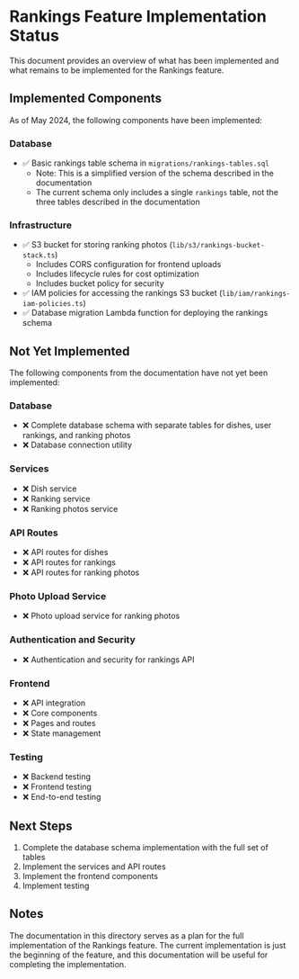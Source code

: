 # Rankings Feature Implementation Status

This document provides an overview of what has been implemented and what remains to be implemented for the Rankings feature.

## Implemented Components

As of May 2024, the following components have been implemented:

### Database

- ✅ Basic rankings table schema in `migrations/rankings-tables.sql`
    - Note: This is a simplified version of the schema described in the documentation
    - The current schema only includes a single `rankings` table, not the three tables described in the documentation

### Infrastructure

- ✅ S3 bucket for storing ranking photos (`lib/s3/rankings-bucket-stack.ts`)
    - Includes CORS configuration for frontend uploads
    - Includes lifecycle rules for cost optimization
    - Includes bucket policy for security
- ✅ IAM policies for accessing the rankings S3 bucket (`lib/iam/rankings-iam-policies.ts`)
- ✅ Database migration Lambda function for deploying the rankings schema

## Not Yet Implemented

The following components from the documentation have not yet been implemented:

### Database

- ❌ Complete database schema with separate tables for dishes, user rankings, and ranking photos
- ❌ Database connection utility

### Services

- ❌ Dish service
- ❌ Ranking service
- ❌ Ranking photos service

### API Routes

- ❌ API routes for dishes
- ❌ API routes for rankings
- ❌ API routes for ranking photos

### Photo Upload Service

- ❌ Photo upload service for ranking photos

### Authentication and Security

- ❌ Authentication and security for rankings API

### Frontend

- ❌ API integration
- ❌ Core components
- ❌ Pages and routes
- ❌ State management

### Testing

- ❌ Backend testing
- ❌ Frontend testing
- ❌ End-to-end testing

## Next Steps

1. Complete the database schema implementation with the full set of tables
2. Implement the services and API routes
3. Implement the frontend components
4. Implement testing

## Notes

The documentation in this directory serves as a plan for the full implementation of the Rankings feature. The current implementation is just the beginning of the feature, and this documentation will be useful for completing the implementation.
